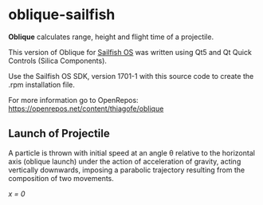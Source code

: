 # oblique-sailfish

<b>Oblique</b> calculates range, height and flight time of a projectile.

This version of Oblique for [Sailfish OS](https://sailfishos.org/) was written using Qt5 and Qt Quick Controls (Silica Components).

Use the Sailfish OS SDK, version 1701-1 with this source code to create the .rpm installation file.

For more information go to OpenRepos: <a href="https://openrepos.net/content/thiagofe/oblique">https://openrepos.net/content/thiagofe/oblique</a>

## Launch of Projectile

A particle is thrown with initial speed at an angle θ relative to the horizontal axis (oblique launch) under the action of acceleration of gravity, acting vertically downwards, imposing a parabolic trajectory resulting from the composition of two movements.

_x = 0_
